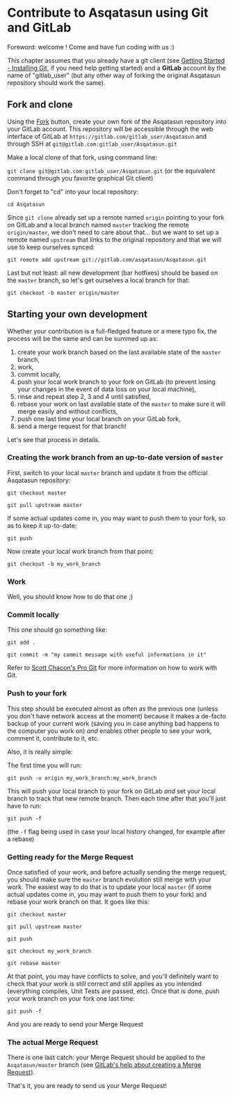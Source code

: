# Contribute to Asqatasun using Git and GitLab

Foreword: welcome ! Come and have fun coding with us :)

This chapter assumes that you already have a git client (see 
[Getting Started - Installing Git](http://git-scm.com/book/en/Getting-Started-Installing-Git),
 if you need help getting started) and a **GitLab** account by the name of "gitlab_user"
 (but any other way of forking the original Asqatasun repository should work the same).

## Fork and clone
Using the [Fork](https://gitlab.com/asqatasun/Asqatasun/-/forks/new) button, create your 
own fork of the Asqatasun repository into your GitLab account. This repository will 
be accessible through the web interface of GitLab at `https://gitlab.com/gitlab_user/Asqatasun` 
and through SSH at `git@gitlab.com:gitlab_user/Asqatasun.git`

Make a local clone of that fork, using command line:

`git clone git@gitlab.com:gitlab_user/Asqatasun.git` (or the equivalent command 
through you favorite graphical Git client)

Don't forget to "cd" into your local repository: 

`cd Asqatasun`

Since `git clone` already set up a remote named `origin` pointing to your fork on
 GitLab and a local branch named `master` tracking the remote `origin/master`, we 
don't need to care about that... but we want to set up a remote named `upstream` 
that links to the original repository and that we will use to keep ourselves synced: 

`git remote add upstream git://gitlab.com/asqatasun/Asqatasun.git`

Last but not least: all new development (bar hotfixes) should be based on the 
`master` branch, so let's get ourselves a local branch for that: 

`git checkout -b master origin/master`

## Starting your own development
Whether your contribution is a full-fledged feature or a mere typo fix, the process 
will be the same and can be summed up as:

1. create your work branch based on the last available state of the `master` branch,
1. work, 
1. commit locally,
1. push your local work branch to your fork on GitLab (to prevent losing your changes in the event of data loss on your local machine),
1. rinse and repeat step 2, 3 and 4 until satisfied,
1. rebase your work on last available state of the `master` to make sure it will merge easily and without conflicts,
1. push one last time your local branch on your GitLab fork,
1. send a merge request for that branch!

Let's see that process in details.

### Creating the work branch from an up-to-date version of `master`

First, switch to your local `master` branch and update it from the official Asqatasun repository:

`git checkout master`

`git pull upstream master`

If some actual updates come in, you may want to push them to your fork, so as to keep it up-to-date:

`git push`

Now create your local work branch from that point:

`git checkout -b my_work_branch`

### Work

Well, you should know how to do that one ;)

### Commit locally

This one should go something like:

`git add .`

`git commit -m "my commit message with useful informations in it"`

Refer to [Scott Chacon's Pro Git](http://git-scm.com/book/en/Git-Basics-Recording-Changes-to-the-Repository) 
for more information on how to work with Git.

### Push to your fork

This step should be executed almost as often as the previous one (unless you 
don't have network access at the moment) because it makes a de-facto backup of 
your current work (saving you in case anything bad happens to the computer you work on) 
_and_ enables other people to see your work, comment it, contribute to it, etc.

Also, it is really simple:

The first time you will run:

`git push -u origin my_work_branch:my_work_branch`

This will push your local branch to your fork on GitLab _and_ set your local 
branch to track that new remote branch. Then each time after that you'll just have to run:

`git push -f`

(the `-f` flag being used in case your local history changed, for example after a rebase)

### Getting ready for the Merge Request

Once satisfied of your work, and before actually sending the merge request, you
 should make sure the `master` branch evolution still merge with your work. The 
easiest way to do that is to update your local `master` (if some actual updates
 come in, you may want to push them to your fork) and rebase your work branch on 
that. It goes like this:

`git checkout master`

`git pull upstream master`

`git push`

`git checkout my_work_branch`

`git rebase master`

At that point, you may have conflicts to solve, and you'll definitely want to
 check that your work is still correct and still applies as you intended (everything compiles, Unit Tests are passed, etc). Once that is done, push your work branch on your fork one last time:

`git push -f`

And you are ready to send your Merge Request

### The actual Merge Request

There is one last catch: your Merge Request should be applied to the 
`Asqatasun/master` branch (see 
[GitLab's help about creating a Merge Request](https://docs.gitlab.com/ce/user/project/merge_requests/creating_merge_requests.html)).

That's it, you are ready to send us your Merge Request!
